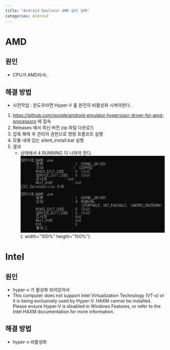 ```yaml
---
title: "Android Emulator AMD 설치 실패"
categories: Android
---
```


# AMD
## 원인
  - CPU가 AMD라서..

## 해결 방법
  - 사전작업 : 윈도우라면 Hyper-V 를 완전히 비활성화 시켜야한다.
  1. https://github.com/google/android-emulator-hypervisor-driver-for-amd-processors 에 접속
  2. Releases 에서 최신 버전 zip 파일 다운로드
  3. 압축 해제 후 관리자 권한으로 명령 프롬프트 실행
  4. 모듈 내에 있는 silent_install.bat 실행
  5. 결과  
      - 상태에서 4 RUNNING 이 나와야 한다.  
    ![GitHub Logo](/images/android/gvm_emulator.png){: width="100%" height="100%"}

# Intel

## 원인
  - hyper-v 가 활성화 되어있어서
  - This computer does not support Intel Virtualization Technology (VT-x) or it is being exclusively used by Hyper-V. HAXM cannot be installed. 
Please ensure Hyper-V is disabled in Windows Features, or refer to the Intel HAXM documentation for more information.

## 해결 방법
  - hyper-v 비활성화
